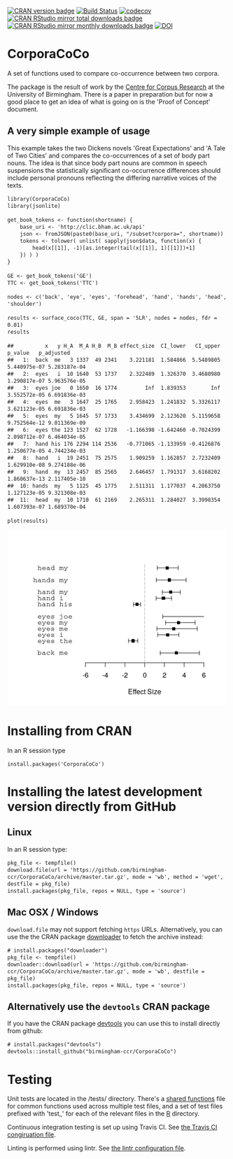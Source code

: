 [![CRAN version badge](https://img.shields.io/cran/v/CorporaCoCo.svg)](https://cran.r-project.org/package=CorporaCoCo)
[![Build Status](https://travis-ci.org/birmingham-ccr/CorporaCoCo.svg?branch=master)](https://travis-ci.org/birmingham-ccr/CorporaCoCo)
[![codecov](https://codecov.io/gh/birmingham-ccr/CorporaCoCo/branch/master/graph/badge.svg)](https://codecov.io/gh/birmingham-ccr/CorporaCoCo)
[![CRAN RStudio mirror total downloads badge](https://cranlogs.r-pkg.org/badges/grand-total/CorporaCoCo?color=001577)](https://cran.r-project.org/package=CorporaCoCo)
[![CRAN RStudio mirror monthly downloads badge](https://cranlogs.r-pkg.org/badges/CorporaCoCo?color=001577)](https://cran.r-project.org/package=CorporaCoCo)
[![DOI](https://zenodo.org/badge/DOI/10.5281/zenodo.1174881.svg)](https://doi.org/10.5281/zenodo.1174881)

CorporaCoCo
===========

A set of functions used to compare co-occurrence between two corpora.

The package is the result of work by the [Centre for Corpus Research](http://www.birmingham.ac.uk/research/activity/corpus/) at the University of Birmingham.  There is a paper in preparation but for now a good place to get an idea of what is going on is the 'Proof of Concept' document.

A very simple example of usage
------------------------------

This example takes the two Dickens novels 'Great Expectations' and 'A Tale of Two Cities' and compares the co-occurrences of a set of body part nouns. The idea is that since body part nouns are common in speech suspensions the statistically significant co-occurrence differences should include personal pronouns reflecting the differing narrative voices of the texts.

    library(CorporaCoCo)
    library(jsonlite)

    get_book_tokens <- function(shortname) {
        base_uri <- 'http://clic.bham.ac.uk/api'
        json <- fromJSON(paste0(base_uri, "/subset?corpora=", shortname))
        tokens <- tolower( unlist( sapply(json$data, function(x) {
            head(x[[1]], -1)[as.integer(tail(x[[1]], 1)[[1]])+1]
        }) ) )
    }

    GE <- get_book_tokens('GE')
    TTC <- get_book_tokens('TTC')

    nodes <- c('back', 'eye', 'eyes', 'forehead', 'hand', 'hands', 'head', 'shoulder')

    results <- surface_coco(TTC, GE, span = '5LR', nodes = nodes, fdr = 0.01)
    results

    ##          x   y H_A  M_A H_B  M_B effect_size  CI_lower   CI_upper      p_value   p_adjusted
    ##   1:  back  me   3 1337  49 2341    3.221181  1.584866  5.5489805 5.440975e-07 5.283187e-04
    ##   2:  eyes   i  10 1640  53 1737    2.322489  1.326370  3.4680980 1.290817e-07 5.963576e-05
    ##   3:  eyes joe   0 1650  16 1774         Inf  1.839353        Inf 3.552572e-05 6.691836e-03
    ##   4:  eyes  me   3 1647  25 1765    2.958423  1.241832  5.3326117 3.621123e-05 6.691836e-03
    ##   5:  eyes  my   5 1645  57 1733    3.434699  2.123620  5.1159658 9.752564e-12 9.011369e-09
    ##   6:  eyes the 123 1527  62 1728   -1.166398 -1.642460 -0.7024399 2.098712e-07 6.464034e-05
    ##   7:  hand his 176 2294 114 2536   -0.771065 -1.133959 -0.4126876 1.250677e-05 4.744234e-03
    ##   8:  hand   i  19 2451  75 2575    1.909259  1.162857  2.7232409 1.629910e-08 9.274188e-06
    ##   9:  hand  my  13 2457  85 2565    2.646457  1.791317  3.6168202 1.860637e-13 2.117405e-10
    ##  10: hands  my   5 1125  45 1775    2.511311  1.177037  4.2063750 1.127123e-05 9.321308e-03
    ##  11:  head  my  10 1710  61 2169    2.265311  1.284027  3.3998354 1.607393e-07 1.689370e-04

    plot(results)

![Plot of example results.](tools/readme_image_01.png)

Installing from CRAN
====================

In an R session type

    install.packages('CorporaCoCo')

Installing the latest development version directly from GitHub
==============================================================

Linux
-----

In an R session type:

    pkg_file <- tempfile()
    download.file(url = 'https://github.com/birmingham-ccr/CorporaCoCo/archive/master.tar.gz', mode = 'wb', method = 'wget', destfile = pkg_file)
    install.packages(pkg_file, repos = NULL, type = 'source')

Mac OSX / Windows
-----------------

``download.file`` may not support fetching ``https`` URLs. Alternatively, you
can use the the CRAN package [downloader](https://CRAN.R-project.org/package=downloader)
to fetch the archive instead:

    # install.packages("downloader")
    pkg_file <- tempfile()
    downloader::download(url = 'https://github.com/birmingham-ccr/CorporaCoCo/archive/master.tar.gz', mode = 'wb', destfile = pkg_file)
    install.packages(pkg_file, repos = NULL, type = 'source')

Alternatively use the `devtools` CRAN package
---------------------------------------------

If you have the CRAN package [devtools](https://CRAN.R-project.org/package=devtools)
you can use this to install directly from github:

    # install.packages("devtools")
    devtools::install_github("birmingham-ccr/CorporaCoCo")

Testing
=======

Unit tests are located in the /tests/ directory. There's a [shared functions](tests/shared_functions.R) file for common functions used across multiple test files, and a set of test files prefixed with 'test_' for each of the relevant files in the [R](/R) directory.

Continuous integration testing is set up using Travis CI. See [the Travis CI congiruation file](/.travis.yml).

Linting is performed using lintr. See [the lintr configuration file](/.lintr).

